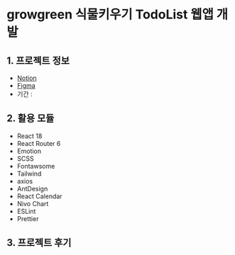 # growgreen 식물키우기 TodoList 웹앱 개발

## 1. 프로젝트 정보

- [Notion](https://)
- [Figma](https://)
- 기간 :

## 2. 활용 모듈

- React 18
- React Router 6
- Emotion
- SCSS
- Fontawsome
- Tailwind
- axios
- AntDesign
- React Calendar
- Nivo Chart
- ESLint
- Prettier

## 3. 프로젝트 후기
